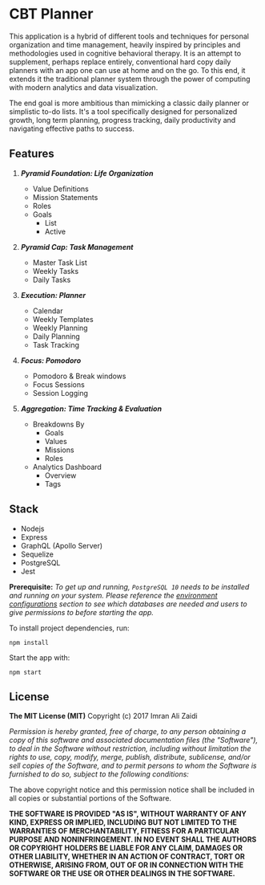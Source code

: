 # CBT Planner

This application is a hybrid of different tools and techniques for personal organization and time management, heavily inspired by principles and methodologies used in cognitive behavioral therapy. It is an attempt to supplement, perhaps replace entirely, conventional hard copy daily planners with an app one can use at home and on the go. To this end, it extends it the traditional planner system through the power of computing with modern analytics and data visualization.

The end goal is more ambitious than mimicking a classic daily planner or simplistic to-do lists. It's a tool specifically designed for personalized growth, long term planning, progress tracking, daily productivity and navigating effective paths to success.

## Features

1. **_Pyramid Foundation: Life Organization_**

    * Value Definitions
    * Mission Statements
    * Roles
    * Goals
        * List
        * Active
        
2. **_Pyramid Cap: Task Management_**

    * Master Task List
    * Weekly Tasks
    * Daily Tasks
    
3. **_Execution: Planner_**

    * Calendar
    * Weekly Templates
    * Weekly Planning
    * Daily Planning
    * Task Tracking
    
4. **_Focus: Pomodoro_**

    * Pomodoro & Break windows
    * Focus Sessions
    * Session Logging
    
5. **_Aggregation: Time Tracking & Evaluation_**

    * Breakdowns By
        * Goals
        * Values
        * Missions
        * Roles
    * Analytics Dashboard
        * Overview
        * Tags

## Stack

* Nodejs
* Express
* GraphQL (Apollo Server)
* Sequelize
* PostgreSQL
* Jest

**Prerequisite:** *To get up and running, ```PostgreSQL 10``` needs to be installed and running on your system. Please reference the [environment configurations](https://github.com/imranzaidi/cbt-planner/tree/master/config/env) section to see which databases are needed and users to give permissions to before starting the app.*

To install project dependencies, run:

```npm install```

Start the app with:

```npm start```

## License
**The MIT License (MIT)**
Copyright (c) 2017 Imran Ali Zaidi

*Permission is hereby granted, free of charge, to any person obtaining a copy of this software and associated documentation files (the "Software"), to deal in the Software without restriction, including without limitation the rights to use, copy, modify, merge, publish, distribute, sublicense, and/or sell copies of the Software, and to permit persons to whom the Software is furnished to do so, subject to the following conditions:*

The above copyright notice and this permission notice shall be included in all copies or substantial portions of the Software.

**THE SOFTWARE IS PROVIDED "AS IS", WITHOUT WARRANTY OF ANY KIND, EXPRESS OR IMPLIED, INCLUDING BUT NOT LIMITED TO THE WARRANTIES OF MERCHANTABILITY, FITNESS FOR A PARTICULAR PURPOSE AND NONINFRINGEMENT. IN NO EVENT SHALL THE AUTHORS OR COPYRIGHT HOLDERS BE LIABLE FOR ANY CLAIM, DAMAGES OR OTHER LIABILITY, WHETHER IN AN ACTION OF CONTRACT, TORT OR OTHERWISE, ARISING FROM, OUT OF OR IN CONNECTION WITH THE SOFTWARE OR THE USE OR OTHER DEALINGS IN THE SOFTWARE.**
